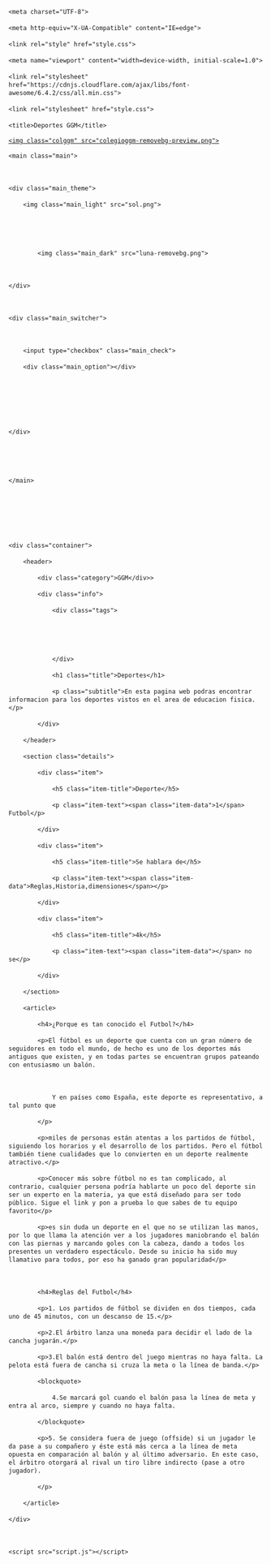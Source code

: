 <!DOCTYPE html>

<html lang="es" data-tema="dark">



<head>

    <meta charset="UTF-8">

    <meta http-equiv="X-UA-Compatible" content="IE=edge">

    <link rel="style" href="style.css">

    <meta name="viewport" content="width=device-width, initial-scale=1.0">

    <link rel="stylesheet" href="https://cdnjs.cloudflare.com/ajax/libs/font-awesome/6.4.2/css/all.min.css">

    <link rel="stylesheet" href="style.css">

    <title>Deportes GGM</title>

</head>



<body>

<a href="https://www.colggmtunja.com.co/">

    <img class="colggm" src="colegioggm-removebg-preview.png">

</a>





    <main class="main">



    <div class="main_theme">

        <img class="main_light" src="sol.png">

        



            <img class="main_dark" src="luna-removebg.png">



    </div>



    <div class="main_switcher">



        <input type="checkbox" class="main_check">

        <div class="main_option"></div>





         

    </div>





    </main>

  

    



    <div class="container">

        <header>

            <div class="category">GGM</div>>

            <div class="info">

                <div class="tags">

                    

                   

                </div>

                <h1 class="title">Deportes</h1>

                <p class="subtitle">En esta pagina web podras encontrar informacion para los deportes vistos en el area de educacion fisica.</p>

            </div>

        </header>

        <section class="details">

            <div class="item">

                <h5 class="item-title">Deporte</h5>

                <p class="item-text"><span class="item-data">1</span> Futbol</p>

            </div>

            <div class="item">

                <h5 class="item-title">Se hablara de</h5>

                <p class="item-text"><span class="item-data">Reglas,Historia,dimensiones</span></p>

            </div>

            <div class="item">

                <h5 class="item-title">4k</h5>

                <p class="item-text"><span class="item-data"></span> no se</p>

            </div>

        </section>

        <article>

            <h4>¿Porque es tan conocido el Futbol?</h4>

            <p>El fútbol es un deporte que cuenta con un gran número de seguidores en todo el mundo, de hecho es uno de los deportes más antiguos que existen, y en todas partes se encuentran grupos pateando con entusiasmo un balón.



                Y en países como España, este deporte es representativo, a tal punto que

            </p>

            <p>miles de personas están atentas a los partidos de fútbol, siguiendo los horarios y el desarrollo de los partidos. Pero el fútbol también tiene cualidades que lo convierten en un deporte realmente atractivo.</p>

            <p>Conocer más sobre fútbol no es tan complicado, al contrario, cualquier persona podría hablarte un poco del deporte sin ser un experto en la materia, ya que está diseñado para ser todo público. Sigue el link y pon a prueba lo que sabes de tu equipo favorito</p>

            <p>es sin duda un deporte en el que no se utilizan las manos, por lo que llama la atención ver a los jugadores maniobrando el balón con las piernas y marcando goles con la cabeza, dando a todos los presentes un verdadero espectáculo. Desde su inicio ha sido muy llamativo para todos, por eso ha ganado gran popularidad</p>



            <h4>Reglas del Futbol</h4>

            <p>1. Los partidos de fútbol se dividen en dos tiempos, cada uno de 45 minutos, con un descanso de 15.</p>

            <p>2.El árbitro lanza una moneda para decidir el lado de la cancha jugarán.</p>

            <p>3.El balón está dentro del juego mientras no haya falta. La pelota está fuera de cancha si cruza la meta o la línea de banda.</p>

            <blockquote>

                4.Se marcará gol cuando el balón pasa la línea de meta y entra al arco, siempre y cuando no haya falta.

            </blockquote>

            <p>5. Se considera fuera de juego (offside) si un jugador le da pase a su compañero y éste está más cerca a la línea de meta opuesta en comparación al balón y al último adversario. En este caso, el árbitro otorgará al rival un tiro libre indirecto (pase a otro jugador).

            </p>

        </article>

    </div>



    <script src="script.js"></script>



    

    

</body>



</html>
